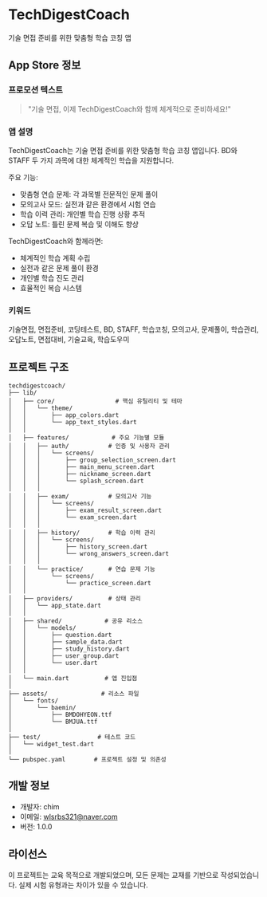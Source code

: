 # TechDigestCoach

기술 면접 준비를 위한 맞춤형 학습 코칭 앱

## App Store 정보

### 프로모션 텍스트
> "기술 면접, 이제 TechDigestCoach와 함께 체계적으로 준비하세요!"

### 앱 설명
TechDigestCoach는 기술 면접 준비를 위한 맞춤형 학습 코칭 앱입니다. BD와 STAFF 두 가지 과목에 대한 체계적인 학습을 지원합니다.

주요 기능:
- 맞춤형 연습 문제: 각 과목별 전문적인 문제 풀이
- 모의고사 모드: 실전과 같은 환경에서 시험 연습
- 학습 이력 관리: 개인별 학습 진행 상황 추적
- 오답 노트: 틀린 문제 복습 및 이해도 향상

TechDigestCoach와 함께라면:
- 체계적인 학습 계획 수립
- 실전과 같은 문제 풀이 환경
- 개인별 학습 진도 관리
- 효율적인 복습 시스템

### 키워드
기술면접, 면접준비, 코딩테스트, BD, STAFF, 학습코칭, 모의고사, 문제풀이, 학습관리, 오답노트, 면접대비, 기술교육, 학습도우미

## 프로젝트 구조

```
techdigestcoach/
├── lib/
│   ├── core/                 # 핵심 유틸리티 및 테마
│   │   └── theme/
│   │       ├── app_colors.dart
│   │       └── app_text_styles.dart
│   │
│   ├── features/            # 주요 기능별 모듈
│   │   ├── auth/           # 인증 및 사용자 관리
│   │   │   └── screens/
│   │   │       ├── group_selection_screen.dart
│   │   │       ├── main_menu_screen.dart
│   │   │       ├── nickname_screen.dart
│   │   │       └── splash_screen.dart
│   │   │
│   │   ├── exam/           # 모의고사 기능
│   │   │   └── screens/
│   │   │       ├── exam_result_screen.dart
│   │   │       └── exam_screen.dart
│   │   │
│   │   ├── history/        # 학습 이력 관리
│   │   │   └── screens/
│   │   │       ├── history_screen.dart
│   │   │       └── wrong_answers_screen.dart
│   │   │
│   │   └── practice/       # 연습 문제 기능
│   │       └── screens/
│   │           └── practice_screen.dart
│   │
│   ├── providers/          # 상태 관리
│   │   └── app_state.dart
│   │
│   ├── shared/            # 공유 리소스
│   │   └── models/
│   │       ├── question.dart
│   │       ├── sample_data.dart
│   │       ├── study_history.dart
│   │       ├── user_group.dart
│   │       └── user.dart
│   │
│   └── main.dart          # 앱 진입점
│
├── assets/               # 리소스 파일
│   └── fonts/
│       └── baemin/
│           ├── BMDOHYEON.ttf
│           └── BMJUA.ttf
│
├── test/                # 테스트 코드
│   └── widget_test.dart
│
└── pubspec.yaml        # 프로젝트 설정 및 의존성
```

## 개발 정보

- 개발자: chim
- 이메일: wlsrbs321@naver.com
- 버전: 1.0.0

## 라이선스

이 프로젝트는 교육 목적으로 개발되었으며, 모든 문제는 교재를 기반으로 작성되었습니다.
실제 시험 유형과는 차이가 있을 수 있습니다.
